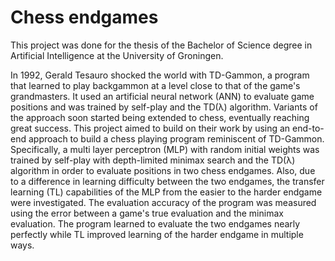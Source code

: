 # Chess endgames

This project was done for the thesis of the Bachelor of Science degree in Artificial Intelligence at the University of Groningen.

In 1992, Gerald Tesauro shocked the world with TD-Gammon, a program that learned to play backgammon at a level close to that of the game's grandmasters. It used an artificial neural network (ANN) to evaluate game positions and was trained by self-play and the TD(λ) algorithm. Variants of the approach soon started being extended to chess, eventually reaching great success. This project aimed to build on their work by using an end-to-end approach to build a chess playing program reminiscent of TD-Gammon. Specifically, a multi layer perceptron (MLP) with random initial weights was trained by self-play with depth-limited minimax search and the TD(λ) algorithm in order to evaluate positions in two chess endgames. Also, due to a difference in learning difficulty between the two endgames, the transfer learning (TL) capabilities of the MLP from the easier to the harder endgame were investigated. The evaluation accuracy of the program was measured using the error between a game's true evaluation and the minimax evaluation. The program learned to evaluate the two endgames nearly perfectly while TL improved learning of the harder endgame in multiple ways.
